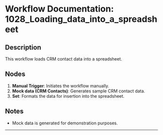 # Workflow Documentation: 1028_Loading_data_into_a_spreadsheet

## Description
This workflow loads CRM contact data into a spreadsheet.

## Nodes
1. **Manual Trigger**: Initiates the workflow manually.
2. **Mock data (CRM Contacts)**: Generates sample CRM contact data.
3. **Set**: Formats the data for insertion into the spreadsheet.

## Notes
- Mock data is generated for demonstration purposes.

---
